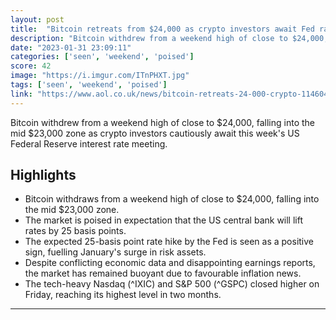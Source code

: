 ```yaml
---
layout: post
title:  "Bitcoin retreats from $24,000 as crypto investors await Fed rate meeting"
description: "Bitcoin withdrew from a weekend high of close to $24,000, falling into the mid $23,000 zone as crypto investors cautiously await this week's US Federal Reserve interest rate meeting."
date: "2023-01-31 23:09:11"
categories: ['seen', 'weekend', 'poised']
score: 42
image: "https://i.imgur.com/ITnPHXT.jpg"
tags: ['seen', 'weekend', 'poised']
link: "https://www.aol.co.uk/news/bitcoin-retreats-24-000-crypto-114604841.html?guccounter=1&amp;guce_referrer=aHR0cHM6Ly9yLnNlYXJjaC55YWhvby5jb20vX3lsdD1Bd3JGZEU2NzA5aGpHZndDZnhVQjNZbFE7X3lsdT1ZMjlzYndOaVpqRUVjRzl6QXpJRWRuUnBaQU1FYzJWakEzTnkvUlY9Mi9SRT0xNjc1MTgzMTYzL1JPPTEwL1JVPWh0dHBzJTNhJTJmJTJmd3d3LmFvbC5jby51ayUyZm5ld3MlMmZiaXRjb2luLXJldHJlYXRzLTI0LTAwMC1jcnlwdG8tMTE0NjA0ODQxLmh0bWwvUks9Mi9SUz1sbktsMjA0YWJmajlxUHBOWWVodW9NZHFsQzQt&amp;guce_referrer_sig=AQAAAL-1JA_qwadOt1svRExtrdc-8XavvyqwmfYOE_-8FTJKVzhSehaFVxukV_RMGsnmnzzi4nwYWgFuA45waBitC7zdGFyCn4OpRKHWKxo6aqNgc8NLSOry9zGK0-UnYb8BfN5MGxl1OdoU7nJO1_nxzn1nOB5sxXUJtQ66A9Ydhv_p"
---
```


Bitcoin withdrew from a weekend high of close to $24,000, falling into the mid $23,000 zone as crypto investors cautiously await this week's US Federal Reserve interest rate meeting.

## Highlights

- Bitcoin withdraws from a weekend high of close to $24,000, falling into the mid $23,000 zone.
- The market is poised in expectation that the US central bank will lift rates by 25 basis points.
- The expected 25-basis point rate hike by the Fed is seen as a positive sign, fuelling January's surge in risk assets.
- Despite conflicting economic data and disappointing earnings reports, the market has remained buoyant due to favourable inflation news.
- The tech-heavy Nasdaq (^IXIC) and S&P 500 (^GSPC) closed higher on Friday, reaching its highest level in two months.

---

